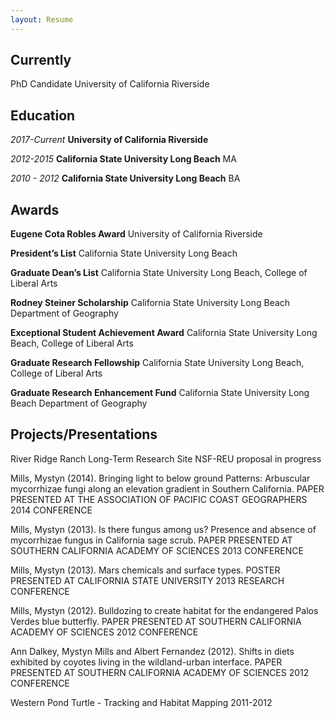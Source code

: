 ```yaml
---
layout: Resume
---
```

## Currently

PhD Candidate University of California Riverside

## Education

*2017-Current*
**University of California Riverside**

*2012-2015*
**California State University Long Beach**
MA

*2010 - 2012*
**California State University Long Beach**
BA

## Awards

**Eugene Cota Robles Award**
University of California Riverside

**President’s List**
California State University Long Beach

**Graduate Dean’s List**
California State University Long Beach, College of Liberal Arts

**Rodney Steiner Scholarship**
California State University  Long Beach Department of Geography

**Exceptional Student Achievement Award**
California State University  Long Beach, College of Liberal Arts

**Graduate Research Fellowship**
California State University  Long Beach, College of Liberal Arts

**Graduate Research Enhancement Fund**
California State University  Long Beach Department of Geography

## Projects/Presentations

River Ridge Ranch Long-Term Research Site
NSF-REU proposal in progress

Mills, Mystyn (2014). Bringing light to below ground Patterns: Arbuscular mycorrhizae fungi along an elevation gradient in Southern California.
PAPER PRESENTED AT THE ASSOCIATION OF PACIFIC COAST GEOGRAPHERS 2014 CONFERENCE

Mills, Mystyn (2013). Is there fungus among us? Presence and absence of mycorrhizae fungus in California sage scrub.
PAPER PRESENTED AT SOUTHERN CALIFORNIA ACADEMY OF SCIENCES 2013 CONFERENCE

Mills, Mystyn (2013). Mars chemicals and surface types. POSTER PRESENTED AT CALIFORNIA STATE UNIVERSITY 2013 RESEARCH CONFERENCE

Mills, Mystyn (2012). Bulldozing to create habitat for the endangered Palos Verdes blue butterfly.
PAPER PRESENTED AT SOUTHERN CALIFORNIA ACADEMY OF SCIENCES 2012 CONFERENCE

Ann Dalkey, Mystyn Mills and Albert Fernandez (2012).
Shifts in diets exhibited by coyotes living in the wildland-urban interface.
PAPER PRESENTED AT SOUTHERN CALIFORNIA ACADEMY OF SCIENCES 2012 CONFERENCE

Western Pond Turtle - Tracking and Habitat Mapping
2011-2012


<!-- ### Footer

Last updated: June 2020 -->
